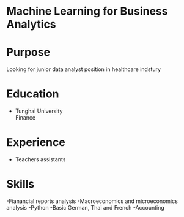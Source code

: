 # Machine Learning for Business Analytics

# Purpose

Looking for junior data analyst position in healthcare indstury

# Education
- Tunghai University    
    Finance

# Experience
- Teachers assistants

# Skills
 -Fianancial reports analysis
 -Macroeconomics and microeconomics analysis
 -Python 
 -Basic German, Thai and French
 -Accounting